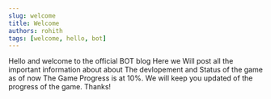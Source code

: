 ```yaml
---
slug: welcome
title: Welcome
authors: rohith
tags: [welcome, hello, bot]
---
```


Hello and welcome to the official BOT blog Here we Will post all the important information about about The devlopement and Status of the game as of now The Game Progress is at 10%. We will keep you updated of the progress of the game. Thanks!
